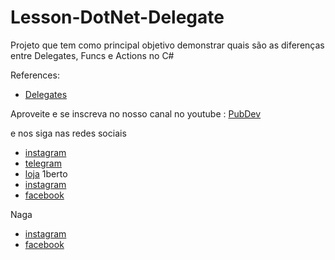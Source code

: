 # Lesson-DotNet-Delegate
Projeto que tem como principal objetivo demonstrar quais são as diferenças entre Delegates, Funcs e Actions no C#

References:
 
 - [Delegates](https://docs.microsoft.com/en-us/dotnet/csharp/programming-guide/delegates)
  
 Aproveite e se inscreva no nosso canal no youtube : [PubDev](https://www.youtube.com/pubdev)

 e nos siga nas redes sociais

 - [instagram](https://www.instagram.com/pub_dev)
 - [telegram](https://t.me/pub_dev)
 - [loja](https://loja.pubdev.com.br)
1berto
 - [instagram](https://www.instagram.com/1bberto)
 - [facebook](https://web.facebook.com/1bberto)

Naga
 - [instagram](https://www.instagram.com/rafakenji23)
 - [facebook](https://web.facebook.com/rafakenji.japa)